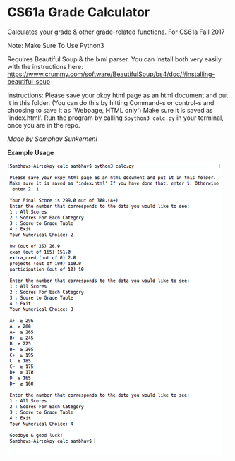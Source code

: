 # CS61a Grade Calculator
Calculates your grade &amp; other grade-related functions. For CS61a Fall 2017

Note: Make Sure To Use Python3

Requires Beautiful Soup & the lxml parser. You can install both very easily with the instructions here:
https://www.crummy.com/software/BeautifulSoup/bs4/doc/#installing-beautiful-soup

Instructions: 
Please save your okpy html page as an html document and put it in this folder.
(You can do this by hitting Command-s or control-s and choosing to save it as 'Webpage, HTML only')
Make sure it is saved as 'index.html'.
Run the program by calling `$python3 calc.py` in your terminal, once you are in the repo.

*Made by Sambhav Sunkerneni*

**Example Usage**


![alt text](Screen%20Shot%202017-12-20%20at%203.41.17%20PM.png)
